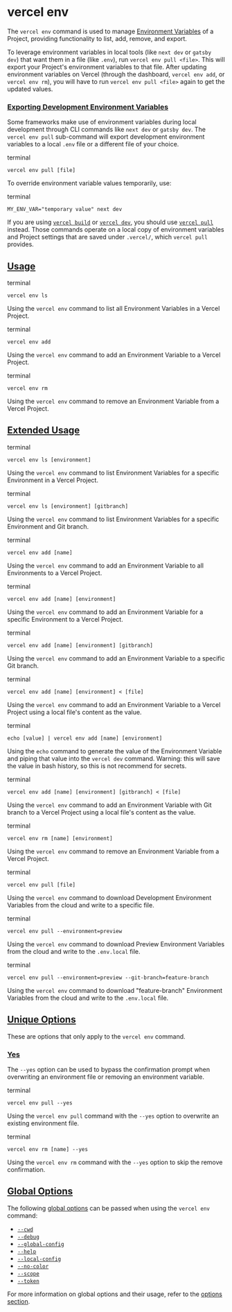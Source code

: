 # vercel env

The `vercel env` command is used to manage [Environment Variables](https://vercel.com/docs/environment-variables) of a Project, providing functionality to list, add, remove, and export.

To leverage environment variables in local tools (like `next dev` or `gatsby dev`) that want them in a file (like `.env`), run `vercel env pull <file>`. This will export your Project's environment variables to that file. After updating environment variables on Vercel (through the dashboard, `vercel env add`, or `vercel env rm`), you will have to run `vercel env pull <file>` again to get the updated values.

### [Exporting Development Environment Variables](https://vercel.com/docs/cli/env\#exporting-development-environment-variables)

Some frameworks make use of environment variables during local development through CLI commands like `next dev` or `gatsby dev`. The `vercel env pull` sub-command will export development environment variables to a local `.env` file or a different file of your choice.

terminal

```code-block_code__isn_V
vercel env pull [file]
```

To override environment variable values temporarily, use:

terminal

```code-block_code__isn_V
MY_ENV_VAR="temporary value" next dev
```

If you are using [`vercel build`](./vercel-cli-build.md) or [`vercel dev`](./vercel-cli-dev.md), you should use [`vercel pull`](./vercel-cli-pull.md) instead. Those commands
operate on a local copy of environment variables and Project settings that are
saved under `.vercel/`, which
`vercel pull` provides.

## [Usage](https://vercel.com/docs/cli/env\#usage)

terminal

```code-block_code__isn_V
vercel env ls
```

Using the `vercel env` command to list all Environment
Variables in a Vercel Project.

terminal

```code-block_code__isn_V
vercel env add
```

Using the `vercel env` command to add an Environment
Variable to a Vercel Project.

terminal

```code-block_code__isn_V
vercel env rm
```

Using the `vercel env` command to remove an Environment
Variable from a Vercel Project.

## [Extended Usage](https://vercel.com/docs/cli/env\#extended-usage)

terminal

```code-block_code__isn_V
vercel env ls [environment]
```

Using the `vercel env` command to list Environment
Variables for a specific Environment in a Vercel Project.

terminal

```code-block_code__isn_V
vercel env ls [environment] [gitbranch]
```

Using the `vercel env` command to list Environment
Variables for a specific Environment and Git branch.

terminal

```code-block_code__isn_V
vercel env add [name]
```

Using the `vercel env` command to add an Environment
Variable to all Environments to a Vercel Project.

terminal

```code-block_code__isn_V
vercel env add [name] [environment]
```

Using the `vercel env` command to add an Environment
Variable for a specific Environment to a Vercel Project.

terminal

```code-block_code__isn_V
vercel env add [name] [environment] [gitbranch]
```

Using the `vercel env` command to add an Environment
Variable to a specific Git branch.

terminal

```code-block_code__isn_V
vercel env add [name] [environment] < [file]
```

Using the `vercel env` command to add an Environment
Variable to a Vercel Project using a local file's content as the value.

terminal

```code-block_code__isn_V
echo [value] | vercel env add [name] [environment]
```

Using the `echo` command to generate the value of the
Environment Variable and piping that value into the
`vercel dev` command. Warning: this will save the value
in bash history, so this is not recommend for secrets.

terminal

```code-block_code__isn_V
vercel env add [name] [environment] [gitbranch] < [file]
```

Using the `vercel env` command to add an Environment
Variable with Git branch to a Vercel Project using a local file's content as
the value.

terminal

```code-block_code__isn_V
vercel env rm [name] [environment]
```

Using the `vercel env` command to remove an Environment
Variable from a Vercel Project.

terminal

```code-block_code__isn_V
vercel env pull [file]
```

Using the `vercel env` command to download Development
Environment Variables from the cloud and write to a specific file.

terminal

```code-block_code__isn_V
vercel env pull --environment=preview
```

Using the `vercel env` command to download Preview
Environment Variables from the cloud and write to the
`.env.local` file.

terminal

```code-block_code__isn_V
vercel env pull --environment=preview --git-branch=feature-branch
```

Using the `vercel env` command to download
"feature-branch" Environment Variables from the cloud and write to the
`.env.local` file.

## [Unique Options](https://vercel.com/docs/cli/env\#unique-options)

These are options that only apply to the `vercel env` command.

### [Yes](https://vercel.com/docs/cli/env\#yes)

The `--yes` option can be used to bypass the confirmation prompt when overwriting an environment file or removing an environment variable.

terminal

```code-block_code__isn_V
vercel env pull --yes
```

Using the `vercel env pull` command with the
`--yes` option to overwrite an existing environment
file.

terminal

```code-block_code__isn_V
vercel env rm [name] --yes
```

Using the `vercel env rm` command with the
`--yes` option to skip the remove confirmation.

## [Global Options](https://vercel.com/docs/cli/env\#global-options)

The following [global options](./vercel-cli-global-options.md) can be passed when using the `vercel env` command:

- [`--cwd`](./vercel-cli-global-options.md#current-working-directory)
- [`--debug`](./vercel-cli-global-options.md#debug)
- [`--global-config`](./vercel-cli-global-options.md#global-config)
- [`--help`](./vercel-cli-global-options.md#help)
- [`--local-config`](./vercel-cli-global-options.md#local-config)
- [`--no-color`](./vercel-cli-global-options.md#no-color)
- [`--scope`](./vercel-cli-global-options.md#scope)
- [`--token`](./vercel-cli-global-options.md#token)

For more information on global options and their usage, refer to the [options section](./vercel-cli-global-options.md).
